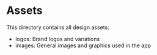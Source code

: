 # Assets

This directory contains all design assets:
- logos: Brand logos and variations
- images: General images and graphics used in the app